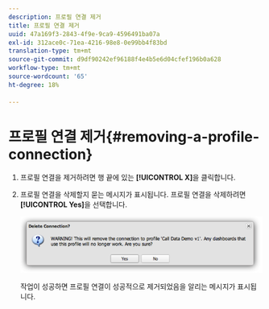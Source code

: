 ```yaml
---
description: 프로필 연결 제거
title: 프로필 연결 제거
uuid: 47a169f3-2843-4f9e-9ca9-4596491ba07a
exl-id: 312ace0c-71ea-4216-98e8-0e99bb4f83bd
translation-type: tm+mt
source-git-commit: d9df90242ef96188f4e4b5e6d04cfef196b0a628
workflow-type: tm+mt
source-wordcount: '65'
ht-degree: 18%

---
```


# 프로필 연결 제거{#removing-a-profile-connection}

1. 프로필 연결을 제거하려면 행 끝에 있는 **[!UICONTROL X]**&#x200B;을 클릭합니다.
1. 프로필 연결을 삭제할지 묻는 메시지가 표시됩니다. 프로필 연결을 삭제하려면 **[!UICONTROL Yes]**&#x200B;을 선택합니다.

   ![](assets/delete_connection.png)

   작업이 성공하면 프로필 연결이 성공적으로 제거되었음을 알리는 메시지가 표시됩니다.

